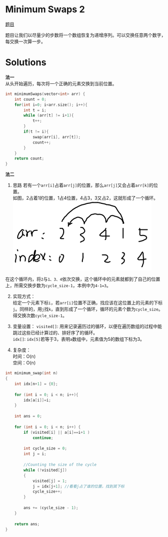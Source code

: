 # Minimum Swaps 2

[题目](https://www.hackerrank.com/challenges/minimum-swaps-2/problem?h_l=interview&playlist_slugs%5B%5D=interview-preparation-kit&playlist_slugs%5B%5D=arrays)

题目让我们以尽量少的步数将一个数组恢复为递增序列。可以交换任意两个数字，每交换一次算一步。

# Solutions

**法一**  
从头开始遍历，每次将一个正确的元素交换到当前位置。
```c
int minimumSwaps(vector<int> arr) {
    int count = 0;
    for(int i=0; i<arr.size(); i++){
        int t = i;
        while (arr[t] != i+1){
            t++;
        }
        if(t != i){
            swap(arr[i], arr[t]);
            count++;
        }
    }
    return count;
}
```

**法二**  
1. 思路
若有一个`arr[i]`占着`arr[j]`的位置，那么`arr[j]`又会占着`arr[k]`的位置。  
如图，2占着1的位置，1占4位置，4占3，3又占2，这就形成了一个循环。  
![](image1.png)

在这个循环内，将`2`与`1、3、4`依次交换，这个循环中的元素就都到了自己的位置上，所需交换步数为`cycle_size-1`，本例中为`4-1=3`。  

2. 实现方式：  
给定一个元素下标`i`，若`arr[i]`位置不正确，找应该在这位置上的元素的下标`j`。同样的，用`j`找`k`，直到形成了一个循环，循环的元素个数为`cycle_size`。得交换次数`cycle_size-1`。

3. 变量设置：
`visited[]`: 用来记录遍历过的循环，以便在遍历数组的过程中能跳过这些已经计算过的、排好序了的循环。  
`idx[]`: `idx[5]`若等于3，表明`a`数组中，元素值为5的数组下标为3。  
4. 复杂度：  
时间：O(n)  
空间：O(n)

```c
int minimum_swap(int n)
{
    int idx[n+1] = {0}; 

    for (int i = 0; i < n; i++){
        idx[a[i]]=i;
    }

    int ans = 0;

    for (int i = 0; i < n; i++) {
        if (visited[i] || a[i]==i+1 )
            continue;

        int cycle_size = 0;
        int j = i;

        //Counting the size of the cycle
        while (!visited[j])
        {
            visited[j] = 1;
            j = idx[j+1]; //看看j占了谁的位置，找到其下标
            cycle_size++;
        }

        ans += (cycle_size - 1);
    }

    return ans;
}
```
